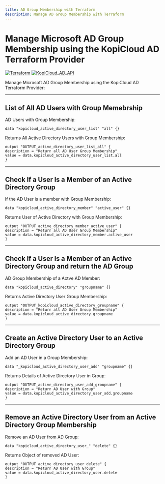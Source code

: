 ```yaml
---
title: AD Group Membership with Terraform
description: Manage AD Group Membership with Terraform
---
```


# Manage Microsoft AD Group Membership using the KopiCloud AD Terraform Provider
[![Terraform](https://img.shields.io/badge/terraform-v1.3+-blue.svg)](https://www.terraform.io/downloads.html) [![KopiCloud_AD_API](https://img.shields.io/badge/kopiCloud_ad-v1.0+-blueviolet.svg)](https://www.kopicloud-ad-api.com)

Manage Microsoft AD Group Membership using the KopiCloud AD Terraform Provider:

----

## List of All AD Users with Group Memebrship

AD Users with Group Membership:

```
data "kopicloud_active_directory_user_list" "all" {}
```

Returns All Active Directory Users with Group Membership:

```
output "OUTPUT_active_directory_user_list_all" {
description = "Return all AD User Group Membership"
value = data.kopicloud_active_directory_user_list.all
}

```

----

## Check If a User Is a Member of an Active Directory Group

If the AD User is a member with Group Membership:

```
data "kopicloud_active_directory_member" "active_user" {}
```

Returns User of Active Directory with Group Membership:

```
output "OUTPUT_active_directory_member_active_user" {
description = "Return all AD User Group Membership"
value = data.kopicloud_active_directory_member.active_user
}

```

----

## Check If a User Is a Member of an Active Directory Group and return the AD Group

AD Group Membership of a Actve AD Member:

```
data "kopicloud_active_directory" "groupname" {}
```

Returns Active Directory User Group Membership:

```
output "OUTPUT_kopicloud_active_directory_groupname" {
description = "Return all AD User Group Membership"
value = data.kopicloud_active_directory.groupname
}

```

----

## Create an Active Directory User to an Active Directory Group

Add an AD User in a Group Membership:

```
data "_kopicloud_active_directory_user_add" "groupname" {}
```

Returns Details of Active Directory User in Group:

```
output "OUTPUT_active_directory_user_add_groupname" {
description = "Return AD User with Group"
value = data.kopicloud_active_directory_user_add.groupname
}

```

----

## Remove an Active Directory User from an Active Directory Group Membership

Remove an AD User from AD Group: 

```
data "kopicloud_active_directory_user_" "delete" {}
```

Returns Object of removed AD User:

```
output "OUTPUT_active_directory_user_delete" {
description = "Return AD User with Group"
value = data.kopicloud_active_directory_user.delete
}

```